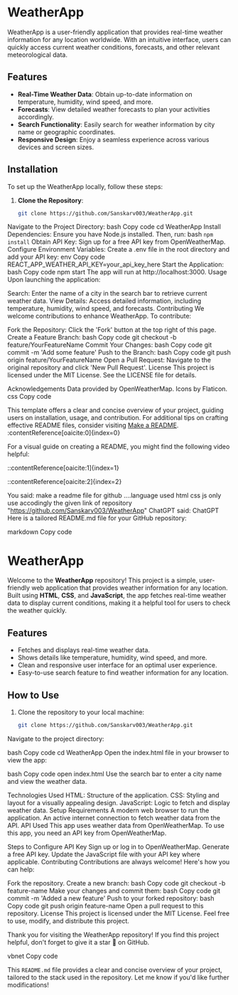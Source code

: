 # WeatherApp

WeatherApp is a user-friendly application that provides real-time weather information for any location worldwide. With an intuitive interface, users can quickly access current weather conditions, forecasts, and other relevant meteorological data.

## Features

- **Real-Time Weather Data**: Obtain up-to-date information on temperature, humidity, wind speed, and more.
- **Forecasts**: View detailed weather forecasts to plan your activities accordingly.
- **Search Functionality**: Easily search for weather information by city name or geographic coordinates.
- **Responsive Design**: Enjoy a seamless experience across various devices and screen sizes.

## Installation

To set up the WeatherApp locally, follow these steps:

1. **Clone the Repository**:
   ```bash
   git clone https://github.com/Sanskarv003/WeatherApp.git
Navigate to the Project Directory:
bash
Copy code
cd WeatherApp
Install Dependencies: Ensure you have Node.js installed. Then, run:
bash
```npm install```
Obtain API Key: Sign up for a free API key from OpenWeatherMap.
Configure Environment Variables: Create a .env file in the root directory and add your API key:
env
Copy code
REACT_APP_WEATHER_API_KEY=your_api_key_here
Start the Application:
bash
Copy code
npm start
The app will run at http://localhost:3000.
Usage
Upon launching the application:

Search: Enter the name of a city in the search bar to retrieve current weather data.
View Details: Access detailed information, including temperature, humidity, wind speed, and forecasts.
Contributing
We welcome contributions to enhance WeatherApp. To contribute:

Fork the Repository: Click the 'Fork' button at the top right of this page.
Create a Feature Branch:
bash
Copy code
git checkout -b feature/YourFeatureName
Commit Your Changes:
bash
Copy code
git commit -m 'Add some feature'
Push to the Branch:
bash
Copy code
git push origin feature/YourFeatureName
Open a Pull Request: Navigate to the original repository and click 'New Pull Request'.
License
This project is licensed under the MIT License. See the LICENSE file for details.

Acknowledgements
Data provided by OpenWeatherMap.
Icons by Flaticon.
css
Copy code

This template offers a clear and concise overview of your project, guiding users on installation, usage, and contribution. For additional tips on crafting effective README files, consider visiting [Make a README](https://www.makeareadme.com/). :contentReference[oaicite:0]{index=0}

For a visual guide on creating a README, you might find the following video helpful:


::contentReference[oaicite:1]{index=1}

::contentReference[oaicite:2]{index=2}
 





You said:
make a readme file for github ....language used html css js only use accodingly the given link of repository "https://github.com/Sanskarv003/WeatherApp"
ChatGPT said:
ChatGPT
Here is a tailored README.md file for your GitHub repository:

markdown
Copy code
# WeatherApp

Welcome to the **WeatherApp** repository! This project is a simple, user-friendly web application that provides weather information for any location. Built using **HTML**, **CSS**, and **JavaScript**, the app fetches real-time weather data to display current conditions, making it a helpful tool for users to check the weather quickly.

## Features

- Fetches and displays real-time weather data.
- Shows details like temperature, humidity, wind speed, and more.
- Clean and responsive user interface for an optimal user experience.
- Easy-to-use search feature to find weather information for any location.

## How to Use

1. Clone the repository to your local machine:
   ```bash
   git clone https://github.com/Sanskarv003/WeatherApp.git
Navigate to the project directory:

bash
Copy code
cd WeatherApp
Open the index.html file in your browser to view the app:

bash
Copy code
open index.html
Use the search bar to enter a city name and view the weather data.

Technologies Used
HTML: Structure of the application.
CSS: Styling and layout for a visually appealing design.
JavaScript: Logic to fetch and display weather data.
Setup Requirements
A modern web browser to run the application.
An active internet connection to fetch weather data from the API.
API Used
This app uses weather data from OpenWeatherMap. To use this app, you need an API key from OpenWeatherMap.

Steps to Configure API Key
Sign up or log in to OpenWeatherMap.
Generate a free API key.
Update the JavaScript file with your API key where applicable.
Contributing
Contributions are always welcome! Here's how you can help:

Fork the repository.
Create a new branch:
bash
Copy code
git checkout -b feature-name
Make your changes and commit them:
bash
Copy code
git commit -m 'Added a new feature'
Push to your forked repository:
bash
Copy code
git push origin feature-name
Open a pull request to this repository.
License
This project is licensed under the MIT License. Feel free to use, modify, and distribute this project.

Thank you for visiting the WeatherApp repository! If you find this project helpful, don't forget to give it a star 🌟 on GitHub.

vbnet
Copy code

This `README.md` file provides a clear and concise overview of your project, tailored to the stack used in the repository. Let me know if you'd like further modifications!
